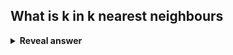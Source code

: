 ## What is k in k nearest neighbours
<details>
<summary><b>Reveal answer</b></summary>
k is the hyper parameter. Take the average value of the k nearest vectors
</details>
